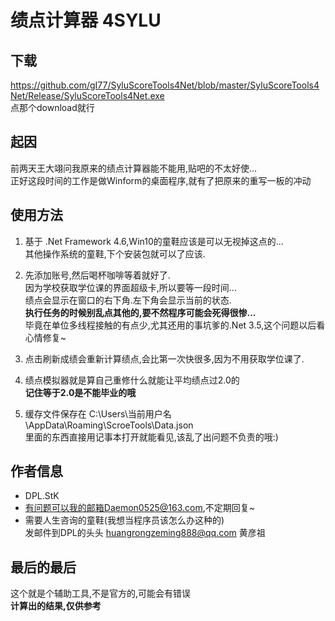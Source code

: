 # 绩点计算器 4SYLU

## 下载
https://github.com/gI77/SyluScoreTools4Net/blob/master/SyluScoreTools4Net/Release/SyluScoreTools4Net.exe <br />
点那个download就行

## 起因
前两天王大翊问我原来的绩点计算器能不能用,贴吧的不太好使...<br />
正好这段时间的工作是做Winform的桌面程序,就有了把原来的重写一板的冲动

## 使用方法
1.  基于 .Net Framework 4.6,Win10的童鞋应该是可以无视掉这点的...<br />
    其他操作系统的童鞋,下个安装包就可以了应该.
2.  先添加账号,然后喝杯咖啡等着就好了.<br />
    因为学校获取学位课的界面超级卡,所以要等一段时间...<br />
    绩点会显示在窗口的右下角.左下角会显示当前的状态.<br />
    **执行任务的时候别乱点其他的,要不然程序可能会死得很惨...**<br />
    毕竟在单位多线程接触的有点少,尤其还用的事坑爹的.Net 3.5,这个问题以后看心情修复~

3.  点击刷新成绩会重新计算绩点,会比第一次快很多,因为不用获取学位课了.

4.  绩点模拟器就是算自己重修什么就能让平均绩点过2.0的<br />
    **记住等于2.0是不能毕业的哦**

5.  缓存文件保存在 C:\Users\当前用户名\AppData\Roaming\ScroeTools\Data.json<br />
    里面的东西直接用记事本打开就能看见,该乱了出问题不负责的哦:)

## 作者信息
* DPL.StK
* 有问题可以我的邮箱Daemon0525@163.com,不定期回复~
* 需要人生咨询的童鞋(我想当程序员该怎么办这种的)<br />
  发邮件到DPL的头头 huangrongzeming888@qq.com 黄彦祖

## 最后的最后
这个就是个辅助工具,不是官方的,可能会有错误<br />
**计算出的结果,仅供参考**
